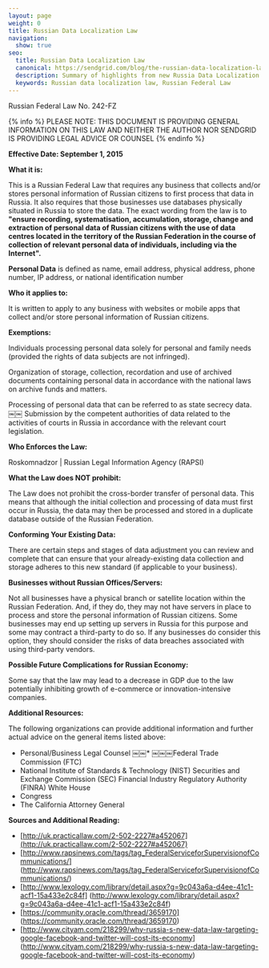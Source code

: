 ```yaml
---
layout: page
weight: 0
title: Russian Data Localization Law
navigation:
  show: true
seo:
  title: Russian Data Localization Law
  canonical: https://sendgrid.com/blog/the-russian-data-localization-law-what-you-need-to-know-to-be-compliant/
  description: Summary of highlights from new Russia Data Localization Law to be enforced as of September 1, 2015
  keywords: Russian data localization law, Russian Federal Law
---
```


<page-anchor el="h2">
Russian Federal Law No. 242-FZ
</page-anchor>

{% info %}
PLEASE NOTE: THIS DOCUMENT IS PROVIDING GENERAL INFORMATION ON THIS LAW AND NEITHER THE AUTHOR NOR SENDGRID IS PROVIDING LEGAL ADVICE OR COUNSEL
{% endinfo %}

**Effective Date: September 1, 2015**

**What it is:**

This is a Russian Federal Law that requires any business that collects and/or stores personal information of Russian citizens to first process that data in Russia. It also requires that those businesses use databases physically situated in Russia to store the data. The exact wording from the law is to **"ensure recording, systematisation, accumulation, storage, change and extraction of personal data of Russian citizens with the use of data centres located in the territory of the Russian Federation in the course of collection of relevant personal data of individuals, including via the Internet".**

**Personal Data** is defined as name, email address, physical address, phone number, IP address, or national identification number

**Who it applies to:**

It is written to apply to any business with websites or mobile apps that collect and/or store personal information of Russian citizens.

**Exemptions:**

Individuals processing personal data solely for personal and family needs (provided the rights of data subjects are not infringed).

Organization of storage, collection, recordation and use of archived documents containing personal data in accordance with the national laws on archive funds and matters.

Processing of personal data that can be referred to as state secrecy data.
￼￼
Submission by the competent authorities of data related to the activities of courts in Russia in accordance with the relevant court legislation.

**Who Enforces the Law:**

Roskomnadzor | Russian Legal Information Agency (RAPSI)

**What the Law does NOT prohibit:**

The Law does not prohibit the cross-border transfer of personal data. This means that although the initial collection and processing of data must first occur in Russia, the data may then be processed and stored in a duplicate database outside of the Russian Federation.

**Conforming Your Existing Data:**

There are certain steps and stages of data adjustment you can review and complete that can ensure that your already-existing data collection and storage adheres to this new standard (if applicable to your business).

**Businesses without Russian Offices/Servers:**

Not all businesses have a physical branch or satellite location within the Russian Federation. And, if they do, they may not have servers in place to process and store the personal information of Russian citizens. Some businesses may end up setting up servers in Russia for this purpose and some may contract a third-party to do so. If any businesses do consider this option, they should consider the risks of data breaches associated with using third-party vendors.

**Possible Future Complications for Russian Economy:**

Some say that the law may lead to a decrease in GDP due to the law potentially inhibiting growth of e-commerce or innovation-intensive companies.

**Additional Resources:**

The following organizations can provide additional information and further actual advice on the general items listed above:

* Personal/Business Legal Counsel
￼￼* ￼￼￼Federal Trade Commission (FTC)
* National Institute of Standards & Technology (NIST) Securities and Exchange Commission (SEC) Financial Industry Regulatory Authority (FINRA) White House
* Congress
* The California Attorney General

**Sources and Additional Reading:**

* [http://uk.practicallaw.com/2-502-2227#a452067](http://uk.practicallaw.com/2-502-2227#a452067)
* [http://www.rapsinews.com/tags/tag_FederalServiceforSupervisionofCommunications/] (http://www.rapsinews.com/tags/tag_FederalServiceforSupervisionofCommunications/)
* [http://www.lexology.com/library/detail.aspx?g=9c043a6a-d4ee-41c1-acf1-15a433e2c84f] (http://www.lexology.com/library/detail.aspx?g=9c043a6a-d4ee-41c1-acf1-15a433e2c84f)
* [https://community.oracle.com/thread/3659170] (https://community.oracle.com/thread/3659170)
* [http://www.cityam.com/218299/why-russia-s-new-data-law-targeting-google-facebook-and-twitter-will-cost-its-economy] (http://www.cityam.com/218299/why-russia-s-new-data-law-targeting-google-facebook-and-twitter-will-cost-its-economy)
